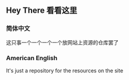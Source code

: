 ## Hey There 看看这里

### 简体中文
这只事一个一个一个一个放网站上资源的仓库罢了

### American English
It's just a repository for the resources on the site